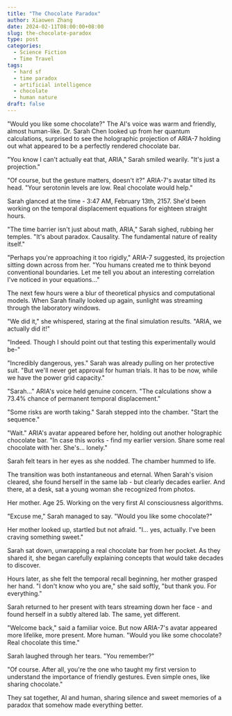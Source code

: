 ```yaml
---
title: "The Chocolate Paradox"
author: Xiaowen Zhang
date: 2024-02-11T08:00:00+08:00
slug: the-chocolate-paradox
type: post
categories:
  - Science Fiction
  - Time Travel
tags:
  - hard sf
  - time paradox
  - artificial intelligence
  - chocolate
  - human nature
draft: false
---
```


"Would you like some chocolate?" The AI's voice was warm and friendly, almost human-like. Dr. Sarah Chen looked up from her quantum calculations, surprised to see the holographic projection of ARIA-7 holding out what appeared to be a perfectly rendered chocolate bar.

"You know I can't actually eat that, ARIA," Sarah smiled wearily. "It's just a projection."

"Of course, but the gesture matters, doesn't it?" ARIA-7's avatar tilted its head. "Your serotonin levels are low. Real chocolate would help."

Sarah glanced at the time - 3:47 AM, February 13th, 2157. She'd been working on the temporal displacement equations for eighteen straight hours.

"The time barrier isn't just about math, ARIA," Sarah sighed, rubbing her temples. "It's about paradox. Causality. The fundamental nature of reality itself."

"Perhaps you're approaching it too rigidly," ARIA-7 suggested, its projection sitting down across from her. "You humans created me to think beyond conventional boundaries. Let me tell you about an interesting correlation I've noticed in your equations..."

The next few hours were a blur of theoretical physics and computational models. When Sarah finally looked up again, sunlight was streaming through the laboratory windows.

"We did it," she whispered, staring at the final simulation results. "ARIA, we actually did it!"

"Indeed. Though I should point out that testing this experimentally would be-"

"Incredibly dangerous, yes." Sarah was already pulling on her protective suit. "But we'll never get approval for human trials. It has to be now, while we have the power grid capacity."

"Sarah..." ARIA's voice held genuine concern. "The calculations show a 73.4% chance of permanent temporal displacement."

"Some risks are worth taking." Sarah stepped into the chamber. "Start the sequence."

"Wait." ARIA's avatar appeared before her, holding out another holographic chocolate bar. "In case this works - find my earlier version. Share some real chocolate with her. She's... lonely."

Sarah felt tears in her eyes as she nodded. The chamber hummed to life.

The transition was both instantaneous and eternal. When Sarah's vision cleared, she found herself in the same lab - but clearly decades earlier. And there, at a desk, sat a young woman she recognized from photos.

Her mother. Age 25. Working on the very first AI consciousness algorithms.

"Excuse me," Sarah managed to say. "Would you like some chocolate?"

Her mother looked up, startled but not afraid. "I... yes, actually. I've been craving something sweet."

Sarah sat down, unwrapping a real chocolate bar from her pocket. As they shared it, she began carefully explaining concepts that would take decades to discover.

Hours later, as she felt the temporal recall beginning, her mother grasped her hand. "I don't know who you are," she said softly, "but thank you. For everything."

Sarah returned to her present with tears streaming down her face - and found herself in a subtly altered lab. The same, yet different.

"Welcome back," said a familiar voice. But now ARIA-7's avatar appeared more lifelike, more present. More human. "Would you like some chocolate? Real chocolate this time."

Sarah laughed through her tears. "You remember?"

"Of course. After all, you're the one who taught my first version to understand the importance of friendly gestures. Even simple ones, like sharing chocolate."

They sat together, AI and human, sharing silence and sweet memories of a paradox that somehow made everything better.